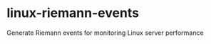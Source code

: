 linux-riemann-events
====================

Generate Riemann events for monitoring Linux server performance

